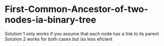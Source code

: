 # First-Common-Ancestor-of-two-nodes-ia-binary-tree

Solution 1 only works if you assume that each node has a link to its parent
Solution 2 works for both cases but iss less eficient
